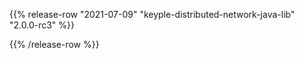 {{% release-row "2021-07-09" "keyple-distributed-network-java-lib" "2.0.0-rc3" %}} 

{{% /release-row %}}
